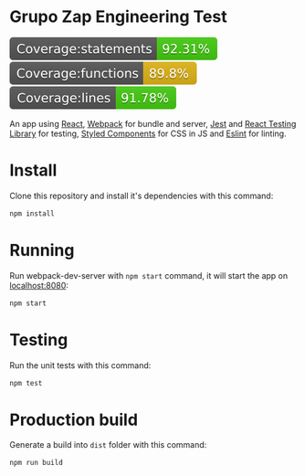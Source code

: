 Grupo Zap Engineering Test
====================
![Coverage badge states](badges/badge-statements.svg "Coverage statements") ![Coverage badge functions](badges/badge-functions.svg "Coverage functions") ![Coverage badge lines](badges/badge-lines.svg "Coverage lines")

An app using [React](https://pt-br.reactjs.org/), [Webpack](https://webpack.js.org/) for bundle and server, [Jest](https://jestjs.io/) and [React Testing Library](https://testing-library.com/docs/react-testing-library/intro) for testing, [Styled Components](https://www.styled-components.com/) for CSS in JS and [Eslint](https://eslint.org/) for linting.

# Install
Clone this repository and install it's dependencies with this command:
``` sh
npm install
```

# Running
Run webpack-dev-server with `npm start` command, it will start the app on [localhost:8080](http://localhost:8080):

``` sh
npm start
```

# Testing
Run the unit tests with this command:

``` sh
npm test
```

# Production build
Generate a build into `dist` folder with this command:
```
npm run build
```
